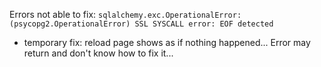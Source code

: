 Errors not able to fix:
`sqlalchemy.exc.OperationalError: (psycopg2.OperationalError) SSL SYSCALL error: EOF detected`
* temporary fix: reload page shows as if nothing happened... Error may return and don't know how to fix it...